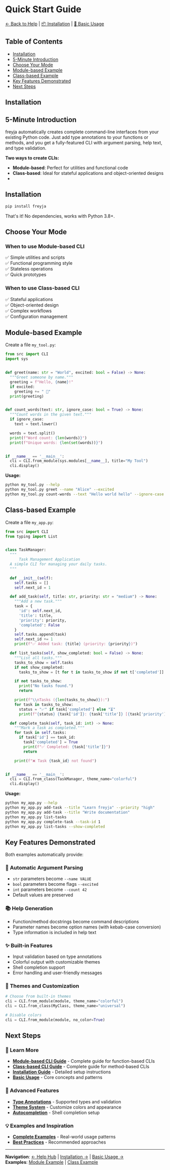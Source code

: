# Quick Start Guide

[← Back to Help](../help.md) | [📦 Installation](installation.md) | [📖 Basic Usage](basic-usage.md)

## Table of Contents
- [Installation](#installation)
- [5-Minute Introduction](#5-minute-introduction)
- [Choose Your Mode](#choose-your-mode)
- [Module-based Example](#module-based-example)
- [Class-based Example](#class-based-example)
- [Key Features Demonstrated](#key-features-demonstrated)
- [Next Steps](#next-steps)

## Installation



## 5-Minute Introduction

freyja automatically creates complete command-line interfaces from your existing Python code. Just add type annotations to your functions or methods, and you get a fully-featured CLI with argument parsing, help text, and type validation.

**Two ways to create CLIs:**
- **Module-based**: Perfect for utilities and functional code
- **Class-based**: Ideal for stateful applications and object-oriented designs
- 

## Installation

```bash
pip install freyja
```

That's it! No dependencies, works with Python 3.8+.

## Choose Your Mode

### When to use Module-based CLI
✅ Simple utilities and scripts  
✅ Functional programming style  
✅ Stateless operations  
✅ Quick prototypes  

### When to use Class-based CLI  
✅ Stateful applications  
✅ Object-oriented design  
✅ Complex workflows  
✅ Configuration management  

## Module-based Example

Create a file `my_tool.py`:

```python
from src import CLI
import sys


def greet(name: str = "World", excited: bool = False) -> None:
  """Greet someone by name."""
  greeting = f"Hello, {name}!"
  if excited:
    greeting += " 🎉"
  print(greeting)


def count_words(text: str, ignore_case: bool = True) -> None:
  """Count words in the given text."""
  if ignore_case:
    text = text.lower()

  words = text.split()
  print(f"Word count: {len(words)}")
  print(f"Unique words: {len(set(words))}")


if __name__ == '__main__':
  cli = CLI.from_module(sys.modules[__name__], title="My Tool")
  cli.display()
```

**Usage:**
```bash
python my_tool.py --help
python my_tool.py greet --name "Alice" --excited
python my_tool.py count-words --text "Hello world hello" --ignore-case
```

## Class-based Example

Create a file `my_app.py`:

```python
from src import CLI
from typing import List


class TaskManager:
  """
      Task Management Application    
  A simple CLI for managing your daily tasks.
  """

  def __init__(self):
    self.tasks = []
    self.next_id = 1

  def add_task(self, title: str, priority: str = "medium") -> None:
    """Add a new task."""
    task = {
      'id': self.next_id,
      'title': title,
      'priority': priority,
      'completed': False
    }
    self.tasks.append(task)
    self.next_id += 1
    print(f"✅ Added task: {title} (priority: {priority})")

  def list_tasks(self, show_completed: bool = False) -> None:
    """List all tasks."""
    tasks_to_show = self.tasks
    if not show_completed:
      tasks_to_show = [t for t in tasks_to_show if not t['completed']]

    if not tasks_to_show:
      print("No tasks found.")
      return

    print(f"\\nTasks ({len(tasks_to_show)}):")
    for task in tasks_to_show:
      status = "✅" if task['completed'] else "⏳"
      print(f"{status} {task['id']}: {task['title']} [{task['priority']}]")

  def complete_task(self, task_id: int) -> None:
    """Mark a task as completed."""
    for task in self.tasks:
      if task['id'] == task_id:
        task['completed'] = True
        print(f"✅ Completed: {task['title']}")
        return

    print(f"❌ Task {task_id} not found")


if __name__ == '__main__':
  cli = CLI.from_class(TaskManager, theme_name="colorful")
  cli.display()
```

**Usage:**
```bash
python my_app.py --help
python my_app.py add-task --title "Learn freyja" --priority "high"
python my_app.py add-task --title "Write documentation"
python my_app.py list-tasks
python my_app.py complete-task --task-id 1
python my_app.py list-tasks --show-completed
```

## Key Features Demonstrated

Both examples automatically provide:

### 🔧 **Automatic Argument Parsing**
- `str` parameters become `--name VALUE`
- `bool` parameters become flags `--excited`  
- `int` parameters become `--count 42`
- Default values are preserved

### 📚 **Help Generation**
- Function/method docstrings become command descriptions
- Parameter names become option names (with kebab-case conversion)
- Type information is included in help text

### ✨ **Built-in Features**
- Input validation based on type annotations
- Colorful output with customizable themes
- Shell completion support
- Error handling and user-friendly messages

### 🎨 **Themes and Customization**
```python
# Choose from built-in themes
cli = CLI.from_module(module, theme_name="colorful")
cli = CLI.from_class(MyClass, theme_name="universal") 

# Disable colors
cli = CLI.from_module(module, no_color=True)
```

## Next Steps

### 📖 Learn More
- **[Module-based CLI Guide](../module-cli-guide.md)** - Complete guide for function-based CLIs
- **[Class-based CLI Guide](../class-cli-guide.md)** - Complete guide for method-based CLIs  
- **[Installation Guide](installation.md)** - Detailed setup instructions
- **[Basic Usage](basic-usage.md)** - Core concepts and patterns

### 🚀 Advanced Features
- **[Type Annotations](../features/type-annotations.md)** - Supported types and validation
- **[Theme System](../features/themes.md)** - Customize colors and appearance
- **[Autocompletion](../features/autocompletion.md)** - Shell completion setup

### 💡 Examples and Inspiration
- **[Complete Examples](../guides/examples.md)** - Real-world usage patterns
- **[Best Practices](../guides/best-practices.md)** - Recommended approaches

---

**Navigation**: [← Help Hub](../help.md) | [Installation →](installation.md) | [Basic Usage →](basic-usage.md)  
**Examples**: [Module Example](../../examples/mod_example.py) | [Class Example](../../examples/cls_example.py)
